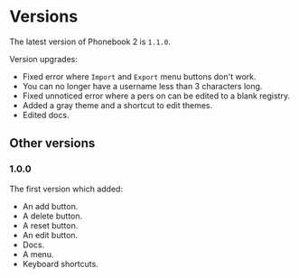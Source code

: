 # Versions
The latest version of Phonebook 2 is `1.1.0`.

Version upgrades:
* Fixed error where `Import` and `Export` menu buttons don't work.
* You can no longer have a username less than 3 characters long.
* Fixed unnoticed error where a pers on can be edited to a blank registry.
* Added a gray theme and a shortcut to edit themes.
* Edited docs.

## Other versions
### 1.0.0
The first version which added:
* An add button.
* A delete button.
* A reset button.
* An edit button.
* Docs.
* A menu.
* Keyboard shortcuts.
